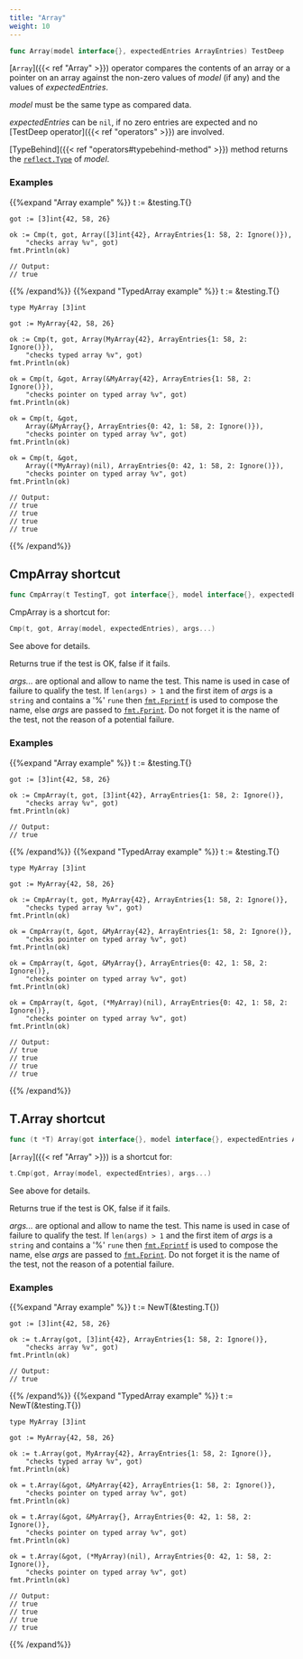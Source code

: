 ```yaml
---
title: "Array"
weight: 10
---
```


```go
func Array(model interface{}, expectedEntries ArrayEntries) TestDeep
```

[`Array`]({{< ref "Array" >}}) operator compares the contents of an array or a pointer on an
array against the non-zero values of *model* (if any) and the
values of *expectedEntries*.

*model* must be the same type as compared data.

*expectedEntries* can be `nil`, if no zero entries are expected and
no [TestDeep operator]({{< ref "operators" >}}) are involved.

[TypeBehind]({{< ref "operators#typebehind-method" >}}) method returns the [`reflect.Type`](https://golang.org/pkg/reflect/#Type) of *model*.


### Examples

{{%expand "Array example" %}}	t := &testing.T{}

	got := [3]int{42, 58, 26}

	ok := Cmp(t, got, Array([3]int{42}, ArrayEntries{1: 58, 2: Ignore()}),
		"checks array %v", got)
	fmt.Println(ok)

	// Output:
	// true
{{% /expand%}}
{{%expand "TypedArray example" %}}	t := &testing.T{}

	type MyArray [3]int

	got := MyArray{42, 58, 26}

	ok := Cmp(t, got, Array(MyArray{42}, ArrayEntries{1: 58, 2: Ignore()}),
		"checks typed array %v", got)
	fmt.Println(ok)

	ok = Cmp(t, &got, Array(&MyArray{42}, ArrayEntries{1: 58, 2: Ignore()}),
		"checks pointer on typed array %v", got)
	fmt.Println(ok)

	ok = Cmp(t, &got,
		Array(&MyArray{}, ArrayEntries{0: 42, 1: 58, 2: Ignore()}),
		"checks pointer on typed array %v", got)
	fmt.Println(ok)

	ok = Cmp(t, &got,
		Array((*MyArray)(nil), ArrayEntries{0: 42, 1: 58, 2: Ignore()}),
		"checks pointer on typed array %v", got)
	fmt.Println(ok)

	// Output:
	// true
	// true
	// true
	// true
{{% /expand%}}
## CmpArray shortcut

```go
func CmpArray(t TestingT, got interface{}, model interface{}, expectedEntries ArrayEntries, args ...interface{}) bool
```

CmpArray is a shortcut for:

```go
Cmp(t, got, Array(model, expectedEntries), args...)
```

See above for details.

Returns true if the test is OK, false if it fails.

*args...* are optional and allow to name the test. This name is
used in case of failure to qualify the test. If `len(args) > 1` and
the first item of *args* is a `string` and contains a '%' `rune` then
[`fmt.Fprintf`](https://golang.org/pkg/fmt/#Fprintf) is used to compose the name, else *args* are passed to
[`fmt.Fprint`](https://golang.org/pkg/fmt/#Fprint). Do not forget it is the name of the test, not the
reason of a potential failure.


### Examples

{{%expand "Array example" %}}	t := &testing.T{}

	got := [3]int{42, 58, 26}

	ok := CmpArray(t, got, [3]int{42}, ArrayEntries{1: 58, 2: Ignore()},
		"checks array %v", got)
	fmt.Println(ok)

	// Output:
	// true
{{% /expand%}}
{{%expand "TypedArray example" %}}	t := &testing.T{}

	type MyArray [3]int

	got := MyArray{42, 58, 26}

	ok := CmpArray(t, got, MyArray{42}, ArrayEntries{1: 58, 2: Ignore()},
		"checks typed array %v", got)
	fmt.Println(ok)

	ok = CmpArray(t, &got, &MyArray{42}, ArrayEntries{1: 58, 2: Ignore()},
		"checks pointer on typed array %v", got)
	fmt.Println(ok)

	ok = CmpArray(t, &got, &MyArray{}, ArrayEntries{0: 42, 1: 58, 2: Ignore()},
		"checks pointer on typed array %v", got)
	fmt.Println(ok)

	ok = CmpArray(t, &got, (*MyArray)(nil), ArrayEntries{0: 42, 1: 58, 2: Ignore()},
		"checks pointer on typed array %v", got)
	fmt.Println(ok)

	// Output:
	// true
	// true
	// true
	// true
{{% /expand%}}
## T.Array shortcut

```go
func (t *T) Array(got interface{}, model interface{}, expectedEntries ArrayEntries, args ...interface{}) bool
```

[`Array`]({{< ref "Array" >}}) is a shortcut for:

```go
t.Cmp(got, Array(model, expectedEntries), args...)
```

See above for details.

Returns true if the test is OK, false if it fails.

*args...* are optional and allow to name the test. This name is
used in case of failure to qualify the test. If `len(args) > 1` and
the first item of *args* is a `string` and contains a '%' `rune` then
[`fmt.Fprintf`](https://golang.org/pkg/fmt/#Fprintf) is used to compose the name, else *args* are passed to
[`fmt.Fprint`](https://golang.org/pkg/fmt/#Fprint). Do not forget it is the name of the test, not the
reason of a potential failure.


### Examples

{{%expand "Array example" %}}	t := NewT(&testing.T{})

	got := [3]int{42, 58, 26}

	ok := t.Array(got, [3]int{42}, ArrayEntries{1: 58, 2: Ignore()},
		"checks array %v", got)
	fmt.Println(ok)

	// Output:
	// true
{{% /expand%}}
{{%expand "TypedArray example" %}}	t := NewT(&testing.T{})

	type MyArray [3]int

	got := MyArray{42, 58, 26}

	ok := t.Array(got, MyArray{42}, ArrayEntries{1: 58, 2: Ignore()},
		"checks typed array %v", got)
	fmt.Println(ok)

	ok = t.Array(&got, &MyArray{42}, ArrayEntries{1: 58, 2: Ignore()},
		"checks pointer on typed array %v", got)
	fmt.Println(ok)

	ok = t.Array(&got, &MyArray{}, ArrayEntries{0: 42, 1: 58, 2: Ignore()},
		"checks pointer on typed array %v", got)
	fmt.Println(ok)

	ok = t.Array(&got, (*MyArray)(nil), ArrayEntries{0: 42, 1: 58, 2: Ignore()},
		"checks pointer on typed array %v", got)
	fmt.Println(ok)

	// Output:
	// true
	// true
	// true
	// true
{{% /expand%}}
